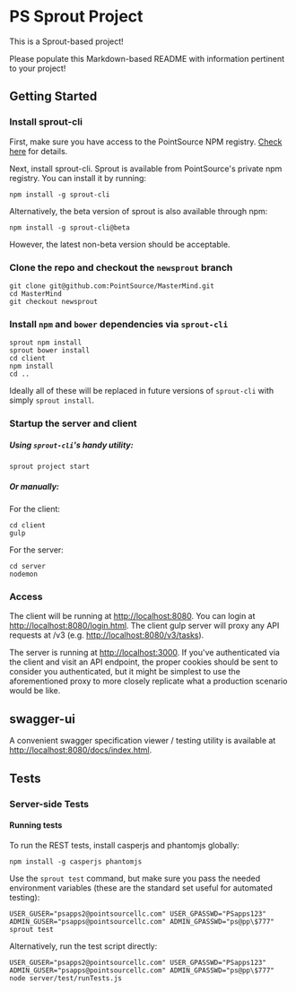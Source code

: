 # PS Sprout Project

This is a Sprout-based project!

Please populate this Markdown-based README with information pertinent to your project!

## Getting Started

### Install sprout-cli

First, make sure you have access to the PointSource NPM registry. [Check here](https://github.com/pointsource/sprout-cli/wiki/Accessing-PointSource-NPM-Registry) for details.

Next, install sprout-cli. Sprout is available from PointSource's private npm registry. You can install it by running:

```
npm install -g sprout-cli
```

Alternatively, the beta version of sprout is also available through npm:

```
npm install -g sprout-cli@beta
```

However, the latest non-beta version should be acceptable.

### Clone the repo and checkout the `newsprout` branch

```
git clone git@github.com:PointSource/MasterMind.git
cd MasterMind
git checkout newsprout
```

### Install `npm` and `bower` dependencies via `sprout-cli`

```
sprout npm install
sprout bower install
cd client
npm install
cd ..
```

Ideally all of these will be replaced in future versions of `sprout-cli` with simply `sprout install`.

### Startup the server and client

##### Using `sprout-cli`'s handy utility:

```
sprout project start
```

##### Or manually:

For the client:
```
cd client
gulp
```

For the server:
```
cd server
nodemon
```

### Access 

The client will be running at [http://localhost:8080](http://localhost:8080). You can login at [http://localhost:8080/login.html](http://localhost:8080/login.html). The client gulp server will proxy any API requests at /v3 (e.g. [http://localhost:8080/v3/tasks](http://localhost:8080/v3/tasks)).

The server is running at [http://localhost:3000](http://localhost:3000). If you've authenticated via the client and visit an API endpoint, the proper cookies should be sent to consider you authenticated, but it might be simplest to use the aforementioned proxy to more closely replicate what a production scenario would be like.

## swagger-ui

A convenient swagger specification viewer / testing utility is available at [http://localhost:8080/docs/index.html](http://localhost:8080/docs/index.html).

## Tests

### Server-side Tests

#### Running tests

To run the REST tests, install casperjs and phantomjs globally:

```
npm install -g casperjs phantomjs
```

Use the `sprout test` command, but make sure you pass the needed environment variables (these are the standard set useful for automated testing):

```
USER_GUSER="psapps2@pointsourcellc.com" USER_GPASSWD="PSapps123" ADMIN_GUSER="psapps@pointsourcellc.com" ADMIN_GPASSWD="ps@pp\$777" sprout test
```

Alternatively, run the test script directly:

```
USER_GUSER="psapps2@pointsourcellc.com" USER_GPASSWD="PSapps123" ADMIN_GUSER="psapps@pointsourcellc.com" ADMIN_GPASSWD="ps@pp\$777" node server/test/runTests.js
```